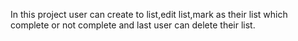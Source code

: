 In this project user can create to list,edit list,mark as their list which complete or not complete and last user can delete their list.
